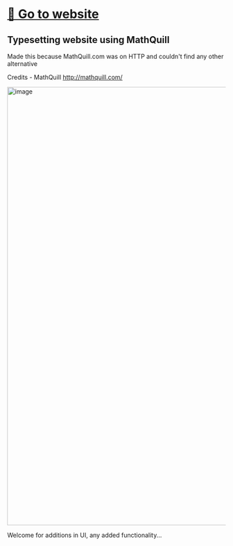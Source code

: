 # [🚀 Go to website](https://github.com/Aatmaj-Zephyr/My-MathQuill/deployments/github-pages)

## Typesetting website using MathQuill

Made this because MathQuill.com was on HTTP and couldn't find any other alternative

Credits - MathQuill http://mathquill.com/

<img width="1011" alt="image" src="https://github.com/user-attachments/assets/b455e7ed-2b9b-4440-8a6b-ce37debdbbab" />


Welcome for additions in UI, any added functionality... 
